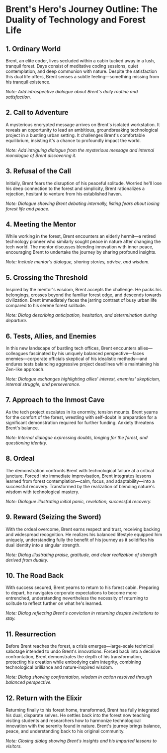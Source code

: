 # Brent's Hero's Journey Outline: The Duality of Technology and Forest Life

## 1. Ordinary World
Brent, an elite coder, lives secluded within a cabin tucked away in a lush, tranquil forest. Days consist of meditative coding sessions, quiet contemplation, and deep communion with nature. Despite the satisfaction this dual life offers, Brent senses a subtle feeling—something missing from his tranquil existence.

*Note: Add introspective dialogue about Brent's daily routine and satisfaction.*

## 2. Call to Adventure
A mysterious encrypted message arrives on Brent's isolated workstation. It reveals an opportunity to lead an ambitious, groundbreaking technological project in a bustling urban setting. It challenges Brent's comfortable equilibrium, insisting it's a chance to profoundly impact the world.

*Note: Add intriguing dialogue from the mysterious message and internal monologue of Brent discovering it.*

## 3. Refusal of the Call
Initially, Brent fears the disruption of his peaceful solitude. Worried he'll lose his deep connection to the forest and simplicity, Brent rationalizes a rejection, hesitant to venture from his established haven.

*Note: Dialogue showing Brent debating internally, listing fears about losing forest life and peace.*

## 4. Meeting the Mentor
While working in the forest, Brent encounters an elderly hermit—a retired technology pioneer who similarly sought peace in nature after changing the tech world. The mentor discusses blending innovation with inner peace, encouraging Brent to undertake the journey by sharing profound insights.

*Note: Include mentor's dialogue, sharing stories, advice, and wisdom.*

## 5. Crossing the Threshold
Inspired by the mentor's wisdom, Brent accepts the challenge. He packs his belongings, crosses beyond the familiar forest edge, and descends towards civilization. Brent immediately faces the jarring contrast of busy urban life compared to his serene forest solitude.

*Note: Dialog describing anticipation, hesitation, and determination during departure.*

## 6. Tests, Allies, and Enemies
In this new landscape of bustling tech offices, Brent encounters allies—colleagues fascinated by his uniquely balanced perspective—faces enemies—corporate officials skeptical of his idealistic methods—and endures tests balancing aggressive project deadlines while maintaining his Zen-like approach.

*Note: Dialogue exchanges highlighting allies' interest, enemies' skepticism, internal struggle, and perseverance.*

## 7. Approach to the Inmost Cave
As the tech project escalates in its enormity, tension mounts. Brent yearns for the comfort of the forest, wrestling with self-doubt in preparation for a significant demonstration required for further funding. Anxiety threatens Brent's balance.

*Note: Internal dialogue expressing doubts, longing for the forest, and questioning identity.*

## 8. Ordeal
The demonstration confronts Brent with technological failure at a critical juncture. Forced into immediate improvisation, Brent integrates lessons learned from forest contemplation—calm, focus, and adaptability—into a successful recovery. Transformed by the realization of blending nature's wisdom with technological mastery.

*Note: Dialogue illustrating initial panic, revelation, successful recovery.*

## 9. Reward (Seizing the Sword)
With the ordeal overcome, Brent earns respect and trust, receiving backing and widespread recognition. He realizes his balanced lifestyle equipped him uniquely, understanding fully the benefit of his journey as it solidifies his dual identity into a singular strength.

*Note: Dialog illustrating praise, gratitude, and clear realization of strength derived from duality.*

## 10. The Road Back
With success secured, Brent yearns to return to his forest cabin. Preparing to depart, he navigates corporate expectations to become more entrenched, understanding nevertheless the necessity of returning to solitude to reflect further on what he's learned.

*Note: Dialog reflecting Brent's conviction in returning despite invitations to stay.*

## 11. Resurrection
Before Brent reaches the forest, a crisis emerges—large-scale technical sabotage intended to undo Brent's innovations. Forced back into a decisive confrontation, Brent demonstrates the depth of his transformation, protecting his creation while embodying calm integrity, combining technological brilliance and nature-inspired wisdom.

*Note: Dialog showing confrontation, wisdom in action resolved through balanced perspective.*

## 12. Return with the Elixir
Returning finally to his forest home, transformed, Brent has fully integrated his dual, disparate selves. He settles back into the forest now teaching visiting students and researchers how to harmonize technological innovation with the serenity found in nature. Brent's journey brings balance, peace, and understanding back to his original community.

*Note: Closing dialog showing Brent's insights and his imparted lessons to visitors.*

